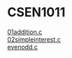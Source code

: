 # CSEN1011
[01addition.c](https://github.com/srishivanic/CSEN1011/blob/561d1df3abca3d91ca7069553f335d7ae19c4897/01Additionalgorithm.txt)<br/>
[02simpleinterest.c](https://github.com/srishivanic/CSEN1011/blob/2d9e96b46809cb26eb9a6134ab887760fd70233c/02Simpleinterest)<br/>
[evenodd.c](https://github.com/srishivanic/CSEN1011/blob/d6239d23f1b9a1f127bc24d8c7b9352e9c859d85/03evenodd%20c++.txt)<br/>
